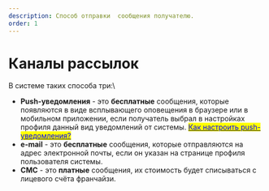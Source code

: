 ```yaml
---
description: Способ отправки  сообщения получателю.
order: 1
---
```


# Каналы рассылок

В системе таких способа три:\


* **Push-уведомления** - это **бесплатные** сообщения, которые появляются в виде всплывающего оповещения в браузере или в мобильном приложении, если получатель выбрал в настройках профиля данный вид уведомлений от системы. [<mark style="color:blue;">Как настроить push-уведомления?</mark>](./#nastroit-uvedomleniya)<mark style="color:blue;"></mark>
* **e-mail** - это **бесплатные** сообщения, которые отправляются на адрес электронной почты, если он указан на странице профиля пользователя системы.
* **CMC** - это **платные** сообщения, их стоимость будет списываться с лицевого счёта франчайзи.